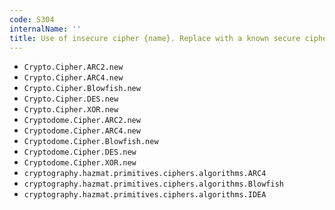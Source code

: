 ```yaml
---
code: S304
internalName: ''
title: Use of insecure cipher {name}. Replace with a known secure cipher such as AES.
---
```


 * `Crypto.Cipher.ARC2.new`
 * `Crypto.Cipher.ARC4.new`
 * `Crypto.Cipher.Blowfish.new`
 * `Crypto.Cipher.DES.new`
 * `Crypto.Cipher.XOR.new`
 * `Cryptodome.Cipher.ARC2.new`
 * `Cryptodome.Cipher.ARC4.new`
 * `Cryptodome.Cipher.Blowfish.new`
 * `Cryptodome.Cipher.DES.new`
 * `Cryptodome.Cipher.XOR.new`
 * `cryptography.hazmat.primitives.ciphers.algorithms.ARC4`
 * `cryptography.hazmat.primitives.ciphers.algorithms.Blowfish`
 * `cryptography.hazmat.primitives.ciphers.algorithms.IDEA`